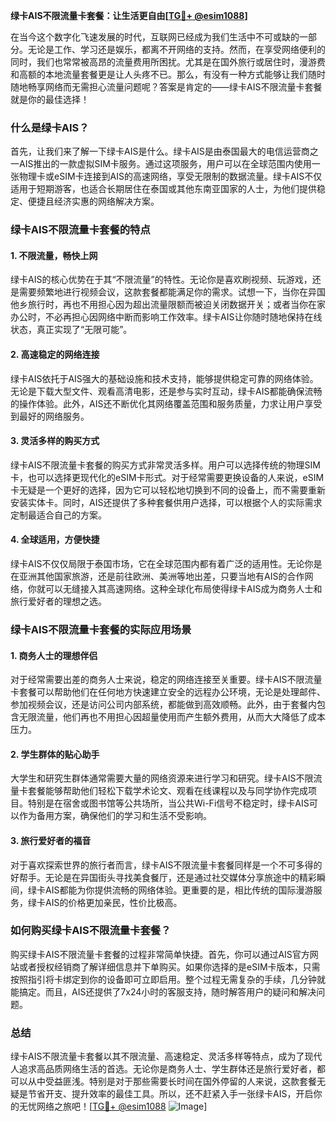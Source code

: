 **绿卡AIS不限流量卡套餐：让生活更自由[[TG💪+ @esim1088](https://t.me/s/esim1088)]**

在当今这个数字化飞速发展的时代，互联网已经成为我们生活中不可或缺的一部分。无论是工作、学习还是娱乐，都离不开网络的支持。然而，在享受网络便利的同时，我们也常常被高昂的流量费用所困扰。尤其是在国外旅行或居住时，漫游费和高额的本地流量套餐更是让人头疼不已。那么，有没有一种方式能够让我们随时随地畅享网络而无需担心流量问题呢？答案是肯定的——绿卡AIS不限流量卡套餐就是你的最佳选择！

### 什么是绿卡AIS？

首先，让我们来了解一下绿卡AIS是什么。绿卡AIS是由泰国最大的电信运营商之一AIS推出的一款虚拟SIM卡服务。通过这项服务，用户可以在全球范围内使用一张物理卡或eSIM卡连接到AIS的高速网络，享受无限制的数据流量。绿卡AIS不仅适用于短期游客，也适合长期居住在泰国或其他东南亚国家的人士，为他们提供稳定、便捷且经济实惠的网络解决方案。

### 绿卡AIS不限流量卡套餐的特点

#### 1. 不限流量，畅快上网
绿卡AIS的核心优势在于其“不限流量”的特性。无论你是喜欢刷视频、玩游戏，还是需要频繁地进行视频会议，这款套餐都能满足你的需求。试想一下，当你在异国他乡旅行时，再也不用担心因为超出流量限额而被迫关闭数据开关；或者当你在家办公时，不必再担心因网络中断而影响工作效率。绿卡AIS让你随时随地保持在线状态，真正实现了“无限可能”。

#### 2. 高速稳定的网络连接
绿卡AIS依托于AIS强大的基础设施和技术支持，能够提供稳定可靠的网络体验。无论是下载大型文件、观看高清电影，还是参与实时互动，绿卡AIS都能确保流畅的操作体验。此外，AIS还不断优化其网络覆盖范围和服务质量，力求让用户享受到最好的网络服务。

#### 3. 灵活多样的购买方式
绿卡AIS不限流量卡套餐的购买方式非常灵活多样。用户可以选择传统的物理SIM卡，也可以选择更现代化的eSIM卡形式。对于经常需要更换设备的人来说，eSIM卡无疑是一个更好的选择，因为它可以轻松地切换到不同的设备上，而不需要重新安装实体卡。同时，AIS还提供了多种套餐供用户选择，可以根据个人的实际需求定制最适合自己的方案。

#### 4. 全球适用，方便快捷
绿卡AIS不仅仅局限于泰国市场，它在全球范围内都有着广泛的适用性。无论你是在亚洲其他国家旅游，还是前往欧洲、美洲等地出差，只要当地有AIS的合作网络，你就可以无缝接入其高速网络。这种全球化布局使得绿卡AIS成为商务人士和旅行爱好者的理想之选。

### 绿卡AIS不限流量卡套餐的实际应用场景

#### 1. 商务人士的理想伴侣
对于经常需要出差的商务人士来说，稳定的网络连接至关重要。绿卡AIS不限流量卡套餐可以帮助他们在任何地方快速建立安全的远程办公环境，无论是处理邮件、参加视频会议，还是访问公司内部系统，都能做到高效顺畅。此外，由于套餐内包含无限流量，他们再也不用担心因超量使用而产生额外费用，从而大大降低了成本压力。

#### 2. 学生群体的贴心助手
大学生和研究生群体通常需要大量的网络资源来进行学习和研究。绿卡AIS不限流量卡套餐能够帮助他们轻松下载学术论文、观看在线课程以及与同学协作完成项目。特别是在宿舍或图书馆等公共场所，当公共Wi-Fi信号不稳定时，绿卡AIS可以作为备用方案，确保他们的学习和生活不受影响。

#### 3. 旅行爱好者的福音
对于喜欢探索世界的旅行者而言，绿卡AIS不限流量卡套餐同样是一个不可多得的好帮手。无论是在异国街头寻找美食餐厅，还是通过社交媒体分享旅途中的精彩瞬间，绿卡AIS都能为你提供流畅的网络体验。更重要的是，相比传统的国际漫游服务，绿卡AIS的价格更加亲民，性价比极高。

### 如何购买绿卡AIS不限流量卡套餐？

购买绿卡AIS不限流量卡套餐的过程非常简单快捷。首先，你可以通过AIS官方网站或者授权经销商了解详细信息并下单购买。如果你选择的是eSIM卡版本，只需按照指引将卡绑定到你的设备即可立即启用。整个过程无需复杂的手续，几分钟就能搞定。而且，AIS还提供了7x24小时的客服支持，随时解答用户的疑问和解决问题。

### 总结

绿卡AIS不限流量卡套餐以其不限流量、高速稳定、灵活多样等特点，成为了现代人追求高品质网络生活的首选。无论你是商务人士、学生群体还是旅行爱好者，都可以从中受益匪浅。特别是对于那些需要长时间在国外停留的人来说，这款套餐无疑是节省开支、提升效率的最佳工具。所以，还不赶紧入手一张绿卡AIS，开启你的无忧网络之旅吧！[[TG💪+ @esim1088](https://t.me/s/esim1088) ![Image](https://i.postimg.cc/4NQfJmqS/Snipaste-2025-05-13-00-14-12.png)]
